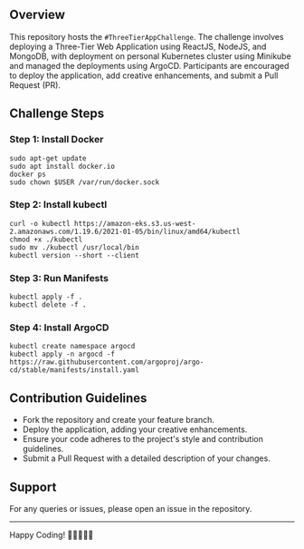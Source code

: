 ## Overview
This repository hosts the `#ThreeTierAppChallenge`. 
The challenge involves deploying a Three-Tier Web Application using ReactJS, NodeJS, and MongoDB, with deployment on personal Kubernetes cluster using Minikube and managed the deployments using ArgoCD. Participants are encouraged to deploy the application, add creative enhancements, and submit a Pull Request (PR).

## Challenge Steps

### Step 1: Install Docker
``` shell
sudo apt-get update
sudo apt install docker.io
docker ps
sudo chown $USER /var/run/docker.sock
```

### Step 2: Install kubectl
``` shell
curl -o kubectl https://amazon-eks.s3.us-west-2.amazonaws.com/1.19.6/2021-01-05/bin/linux/amd64/kubectl
chmod +x ./kubectl
sudo mv ./kubectl /usr/local/bin
kubectl version --short --client
```

### Step 3: Run Manifests
``` shell
kubectl apply -f .
kubectl delete -f .
```

### Step 4: Install ArgoCD
``` shell
kubectl create namespace argocd
kubectl apply -n argocd -f https://raw.githubusercontent.com/argoproj/argo-cd/stable/manifests/install.yaml
```

## Contribution Guidelines
- Fork the repository and create your feature branch.
- Deploy the application, adding your creative enhancements.
- Ensure your code adheres to the project's style and contribution guidelines.
- Submit a Pull Request with a detailed description of your changes.

## Support
For any queries or issues, please open an issue in the repository.

---
Happy Coding! 🚀👨‍💻👩‍💻
